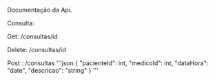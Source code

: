 Documentação da Api.


Consulta:

Get: /consultas/id

Delete: /consultas/id

Post : /consultas 
'''json
{
"pacienteId": int,
"medicoId": int,
"dataHora": "date",
"descricao": "string"
}
'''
